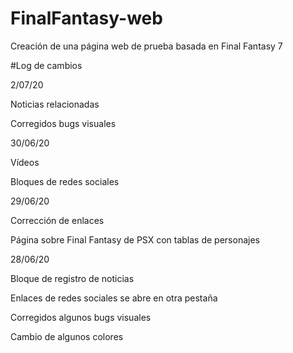 # FinalFantasy-web
Creación de una página web de prueba basada en Final Fantasy 7

#Log de cambios

2/07/20

Noticias relacionadas

Corregidos bugs visuales


30/06/20

Vídeos

Bloques de redes sociales


29/06/20

Corrección de enlaces

Página sobre Final Fantasy de PSX con tablas de personajes


28/06/20

Bloque de registro de noticias

Enlaces de redes sociales se abre en otra pestaña

Corregidos algunos bugs visuales

Cambio de algunos colores

